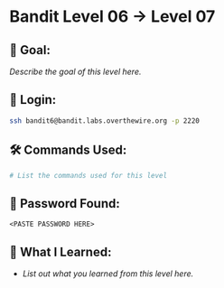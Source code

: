 # Bandit Level 06 → Level 07

## 🧠 Goal:
_Describe the goal of this level here._

## 🔐 Login:
```bash
ssh bandit6@bandit.labs.overthewire.org -p 2220
```

## 🛠️ Commands Used:
```bash
# List the commands used for this level
```

## 🧾 Password Found:
`<PASTE PASSWORD HERE>`

## 📘 What I Learned:
- _List out what you learned from this level here._
